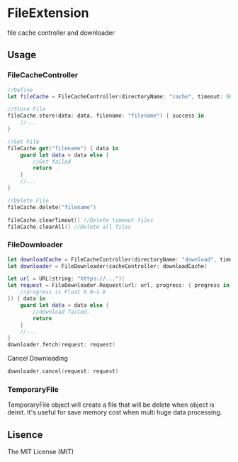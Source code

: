 # FileExtension
file cache controller and downloader

## Usage

### FileCacheController
```swift
//Define
let fileCache = FileCacheController(directoryName: "cache", timeout: 604800)

//Store File
fileCache.store(data: data, filename: "filename") { success in 
    //...
}

//Get File
fileCache.get("filename") { data in 
    guard let data = data else {
        //Get failed
        return
    }
    //...
}

//Delete File
fileCache.delete("filename")

fileCache.clearTimout() //Delete timeout files
fileCache.clearAll() //Delete all files
```

### FileDownloader
```swift
let downloadCache = FileCacheController(directoryName: "download", timeout: 604800)
let downloader = FileDownloader(cacheController: downloadCache)

let url = URL(string: "https://...")!
let request = FileDownloader.Request(url: url, progress: { progress in
    //progress is Float 0.0~1.0
}) { data in
    guard let data = data else {
        //download failed.
        return
    }
    //...
}
downloader.fetch(request: request)
```

Cancel Downloading
```swift
downloader.cancel(request: request)
```

### TemporaryFile
TemporaryFile object will create a file that will be delete when object is deinit.
It's useful for save memory cost when multi huge data processing.


## Lisence
The MIT License (MIT)
